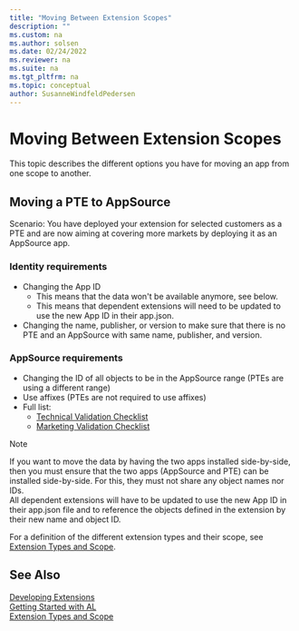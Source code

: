 ```yaml
---
title: "Moving Between Extension Scopes"
description: ""
ms.custom: na
ms.author: solsen
ms.date: 02/24/2022
ms.reviewer: na
ms.suite: na
ms.tgt_pltfrm: na
ms.topic: conceptual
author: SusanneWindfeldPedersen
---
```


# Moving Between Extension Scopes

This topic describes the different options you have for moving an app from one scope to another.

## Moving a PTE to AppSource

Scenario: You have deployed your extension for selected customers as a PTE and are now aiming at covering more markets by deploying it as an AppSource app.

### Identity requirements

- Changing the App ID 
  - This means that the data won't be available anymore, see below.
  - This means that dependent extensions will need to be updated to use the new App ID in their app.json.
- Changing the name, publisher, or version to make sure that there is no PTE and an AppSource with same name, publisher, and version.

### AppSource requirements

- Changing the ID of all objects to be in the AppSource range (PTEs are using a different range)
- Use affixes (PTEs are not required to use affixes)
- Full list:  
  - [Technical Validation Checklist](devenv-checklist-submission.md)
  - [Marketing Validation Checklist](readiness/readiness-checklist-marketing.md)
    
<!-- the same extension cannot be installed as a pte and global on an env. Object name will collied -->

> [!NOTE]  
> If you want to move the data by having the two apps installed side-by-side, then you must ensure that the two apps (AppSource and PTE) can be installed side-by-side. For this, they must not share any object names nor IDs.  
> All dependent extensions will have to be updated to use the new App ID in their app.json file and to reference the objects defined in the extension by their new name and object ID.

For a definition of the different extension types and their scope, see [Extension Types and Scope](devenv-extension-types-and-scope.md).



## See Also

[Developing Extensions](devenv-dev-overview.md)  
[Getting Started with AL](devenv-get-started.md)  
[Extension Types and Scope](devenv-extension-types-and-scope.md)